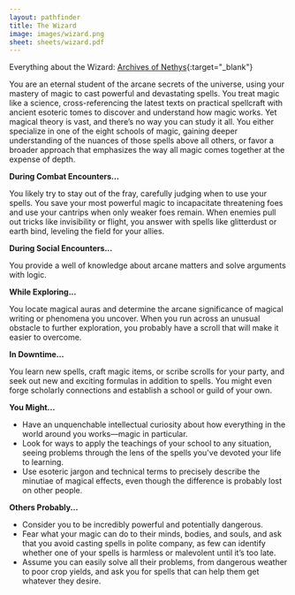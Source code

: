 ```yaml
---
layout: pathfinder
title: The Wizard
image: images/wizard.png
sheet: sheets/wizard.pdf
---
```


Everything about the Wizard: [Archives of Nethys](https://2e.aonprd.com/Classes.aspx?ID=39){:target="_blank"}

You are an eternal student of the arcane secrets of the universe, using your mastery of magic to cast powerful and devastating spells. You treat magic like a science, cross-referencing the latest texts on practical spellcraft with ancient esoteric tomes to discover and understand how magic works. Yet magical theory is vast, and there’s no way you can study it all. You either specialize in one of the eight schools of magic, gaining deeper understanding of the nuances of those spells above all others, or favor a broader approach that emphasizes the way all magic comes together at the expense of depth.

**During Combat Encounters...**

You likely try to stay out of the fray, carefully judging when to use your spells. You save your most powerful magic to incapacitate threatening foes and use your cantrips when only weaker foes remain. When enemies pull out tricks like invisibility or flight, you answer with spells like glitterdust or earth bind, leveling the field for your allies.

**During Social Encounters...**

You provide a well of knowledge about arcane matters and solve arguments with logic.

**While Exploring...**

You locate magical auras and determine the arcane significance of magical writing or phenomena you uncover. When you run across an unusual obstacle to further exploration, you probably have a scroll that will make it easier to overcome.

**In Downtime...**

You learn new spells, craft magic items, or scribe scrolls for your party, and seek out new and exciting formulas in addition to spells. You might even forge scholarly connections and establish a school or guild of your own.

**You Might...**

* Have an unquenchable intellectual curiosity about how everything in the world around you works—magic in particular.
* Look for ways to apply the teachings of your school to any situation, seeing problems through the lens of the spells you've devoted your life to learning.
* Use esoteric jargon and technical terms to precisely describe the minutiae of magical effects, even though the difference is probably lost on other people.

**Others Probably...**

* Consider you to be incredibly powerful and potentially dangerous.
* Fear what your magic can do to their minds, bodies, and souls, and ask that you avoid casting spells in polite company, as few can identify whether one of your spells is harmless or malevolent until it’s too late.
* Assume you can easily solve all their problems, from dangerous weather to poor crop yields, and ask you for spells that can help them get whatever they desire.
